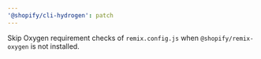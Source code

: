 ```yaml
---
'@shopify/cli-hydrogen': patch
---
```


Skip Oxygen requirement checks of `remix.config.js` when `@shopify/remix-oxygen` is not installed.
